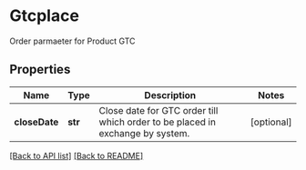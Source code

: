 # Gtcplace

Order parmaeter for Product GTC
## Properties
Name | Type | Description | Notes
------------ | ------------- | ------------- | -------------
**closeDate** | **str** | Close date for GTC order till which order to be placed in exchange by system. | [optional] 

[[Back to API list]](../README.md#documentation-for-api-endpoints) [[Back to README]](../README.md)


